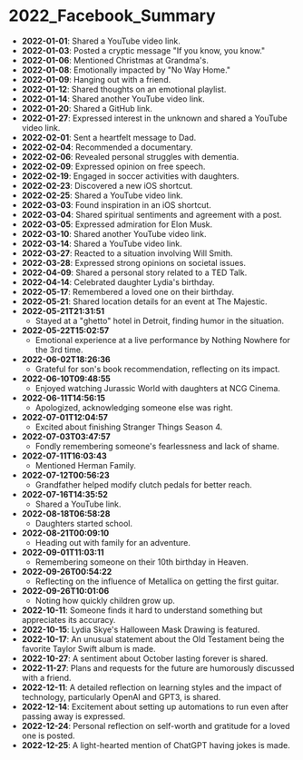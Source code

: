 # 2022_Facebook_Summary

- **2022-01-01**: Shared a YouTube video link.
- **2022-01-03**: Posted a cryptic message "If you know, you know."
- **2022-01-06**: Mentioned Christmas at Grandma's.
- **2022-01-08**: Emotionally impacted by "No Way Home."
- **2022-01-09**: Hanging out with a friend.
- **2022-01-12**: Shared thoughts on an emotional playlist.
- **2022-01-14**: Shared another YouTube video link.
- **2022-01-20**: Shared a GitHub link.
- **2022-01-27**: Expressed interest in the unknown and shared a YouTube video link.
- **2022-02-01**: Sent a heartfelt message to Dad.
- **2022-02-04**: Recommended a documentary.
- **2022-02-06**: Revealed personal struggles with dementia.
- **2022-02-09**: Expressed opinion on free speech.
- **2022-02-19**: Engaged in soccer activities with daughters.
- **2022-02-23**: Discovered a new iOS shortcut.
- **2022-02-25**: Shared a YouTube video link.
- **2022-03-03**: Found inspiration in an iOS shortcut.
- **2022-03-04**: Shared spiritual sentiments and agreement with a post.
- **2022-03-05**: Expressed admiration for Elon Musk.
- **2022-03-10**: Shared another YouTube video link.
- **2022-03-14**: Shared a YouTube video link.
- **2022-03-27**: Reacted to a situation involving Will Smith.
- **2022-03-28**: Expressed strong opinions on societal issues.
- **2022-04-09**: Shared a personal story related to a TED Talk.
- **2022-04-14**: Celebrated daughter Lydia's birthday.
- **2022-05-17**: Remembered a loved one on their birthday.
- **2022-05-21**: Shared location details for an event at The Majestic.
- **2022-05-21T21:31:51**
  - Stayed at a "ghetto" hotel in Detroit, finding humor in the situation.
- **2022-05-22T15:02:57**
  - Emotional experience at a live performance by Nothing Nowhere for the 3rd time.
- **2022-06-02T18:26:36**
  - Grateful for son's book recommendation, reflecting on its impact.
- **2022-06-10T09:48:55**
  - Enjoyed watching Jurassic World with daughters at NCG Cinema.
- **2022-06-11T14:56:15**
  - Apologized, acknowledging someone else was right.
- **2022-07-01T12:04:57**
  - Excited about finishing Stranger Things Season 4.
- **2022-07-03T03:47:57**
  - Fondly remembering someone's fearlessness and lack of shame.
- **2022-07-11T16:03:43**
  - Mentioned Herman Family.
- **2022-07-12T00:56:23**
  - Grandfather helped modify clutch pedals for better reach.
- **2022-07-16T14:35:52**
  - Shared a YouTube link.
- **2022-08-18T06:58:28**
  - Daughters started school.
- **2022-08-21T00:09:10**
  - Heading out with family for an adventure.
- **2022-09-01T11:03:11**
  - Remembering someone on their 10th birthday in Heaven.
- **2022-09-26T00:54:22**
  - Reflecting on the influence of Metallica on getting the first guitar.
- **2022-09-26T10:01:06**
  - Noting how quickly children grow up.
- **2022-10-11**: Someone finds it hard to understand something but appreciates its accuracy.
- **2022-10-15**: Lydia Skye's Halloween Mask Drawing is featured.
- **2022-10-17**: An unusual statement about the Old Testament being the favorite Taylor Swift album is made.
- **2022-10-27**: A sentiment about October lasting forever is shared.
- **2022-11-27**: Plans and requests for the future are humorously discussed with a friend.
- **2022-12-11**: A detailed reflection on learning styles and the impact of technology, particularly OpenAI and GPT3, is shared.
- **2022-12-14**: Excitement about setting up automations to run even after passing away is expressed.
- **2022-12-24**: Personal reflection on self-worth and gratitude for a loved one is posted.
- **2022-12-25**: A light-hearted mention of ChatGPT having jokes is made.
